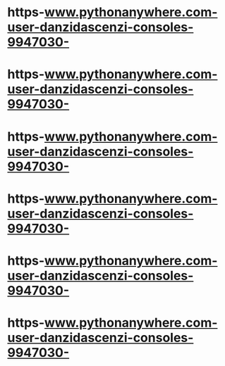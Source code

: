 # https-www.pythonanywhere.com-user-danzidascenzi-consoles-9947030-
# https-www.pythonanywhere.com-user-danzidascenzi-consoles-9947030-
# https-www.pythonanywhere.com-user-danzidascenzi-consoles-9947030-
# https-www.pythonanywhere.com-user-danzidascenzi-consoles-9947030-
# https-www.pythonanywhere.com-user-danzidascenzi-consoles-9947030-
# https-www.pythonanywhere.com-user-danzidascenzi-consoles-9947030-
